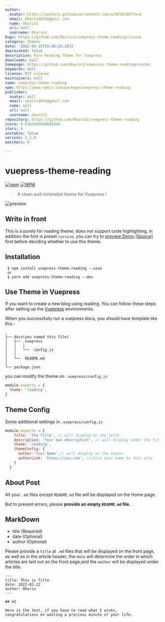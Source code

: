 ```yaml
---
author:
  avatar: https://avatars.githubusercontent.com/u/82562407?v=4
  email: Okarin1024@gmail.com
  name: Okarin1
  url: null
  username: Okarin1
bugs: https://github.com/Okarin1/vuepress-theme-reading/issues
category: themes
date: '2022-04-15T15:46:24.297Z'
deprecated: false
description: Pure Reading Theme for Vuepress
downloads: null
homepage: https://github.com/Okarin1/vuepress-theme-reading#readme
keywords: null
license: MIT License
maintainers: null
name: vuepress-theme-reading
npm: https://www.npmjs.com/package/vuepress-theme-reading
publisher:
  avatar: null
  email: okarin1024@gmail.com
  name: null
  url: null
  username: okarin1
repository: https://github.com/Okarin1/vuepress-theme-reading
score: 0.5163856820602916
stars: 0
unstable: false
version: 1.1.0
watchers: 0

---
```



# vuepress-theme-reading

[![npm](https://img.shields.io/npm/v/vuepress-theme-reading)](https://www.npmjs.com/package/vuepress-theme-reading)
[![NPM](https://img.shields.io/npm/l/vuepress-theme-reading)](https://github.com/okarin1/vuepress-theme-reading/blob/master/LICENSE)


>A clean and minimalist theme for Vuepress !

![preview](https://s2.loli.net/2022/04/15/853HCKESbQc4euV.png)

## Write in front

This is a purely for reading theme, does not support code highlighting, in addition the font is preset `cursive`, you can try to [preview Demo](https://reading.okarin.cn) [(Source)](https://github.com/okarin1/reading-project) first before deciding whether to use this theme.


## Installation

```shell
 $ npm install vuepress-theme-reading --save
 or
 $ yarn add vuepress-theme-reading --dev
```


## Use Theme in Vuepress

If you want to create a new blog using reading. You can follow these steps after setting up the [Vuepress](https://www.vuepress.cn/) environments.

When you successfully run a vuepress docs, you should have template like this :
```
.
├── docs(you named this file)
│   ├── .vuepress 
│   │   │  
│   │   └──  config.js 
│   │   
│   └──  README.md
│
└── package.json
```

you can modify the theme on `.vuepress/config.js` 



```js
module.exports = {
  theme: 'reading',
}
```
## Theme Config

Some additional settings in `.vuepress/config.js` 

```js
module.exports = {
    title: 'The Title', // will display on the title
    description: 'Your own description', // will display under the title
    theme: 'reading',
    themeConfig: {
      author:'Your Name',// will display on the footer
      authorLink: 'https://xxx.com', //click your name to this site
    }
  }
```


## About Post

All your `.md` files except `README.md` file will be displayed on the Home page. 

But to prevent errors, please **provide an empty `README.md` file.**

## MarkDown

- title (Required)
- date (Optional)
- author (Optional)

Please provide a `title` at `.md` files that will be displayed on the front page, as well as in the article header,
the `data` will determine the order in which articles are laid out on the front page,and the `author` will be displayed under the title.



```
---
title: This is Title
date: 2022-02-22
author: Okarin
---

## H2

Here is the text, if you have to read what I wrote,
congratulations on wasting a precious minute of your life.

```

